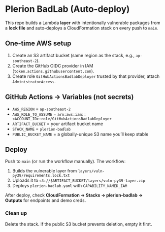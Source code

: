 # Plerion BadLab (Auto-deploy)

This repo builds a Lambda **layer** with intentionally vulnerable packages from a **lock file**
and auto-deploys a CloudFormation stack on every push to `main`.

## One-time AWS setup
1. Create an S3 artifact bucket (same region as the stack, e.g., `ap-southeast-2`).
2. Create the GitHub OIDC provider in IAM (`token.actions.githubusercontent.com`).
3. Create role `GitHubActionsBadlabDeployer` trusted by that provider, attach `AdministratorAccess`.

## GitHub Actions → Variables (not secrets)
- `AWS_REGION` = `ap-southeast-2`
- `AWS_ROLE_TO_ASSUME` = `arn:aws:iam::<ACCOUNT_ID>:role/GitHubActionsBadlabDeployer`
- `ARTIFACT_BUCKET` = your artifact bucket name
- `STACK_NAME` = `plerion-badlab`
- `PUBLIC_BUCKET_NAME` = a globally-unique S3 name you’ll keep stable

## Deploy
Push to `main` (or run the workflow manually). The workflow:
1) Builds the vulnerable layer from `layers/vuln-py39/requirements.lock.txt`
2) Uploads it to `s3://$ARTIFACT_BUCKET/layers/vuln-py39-layer.zip`
3) Deploys `plerion-badlab.yaml` with `CAPABILITY_NAMED_IAM`

After deploy, check **CloudFormation → Stacks → plerion-badlab → Outputs** for endpoints and demo creds.

### Clean up
Delete the stack. If the public S3 bucket prevents deletion, empty it first.
